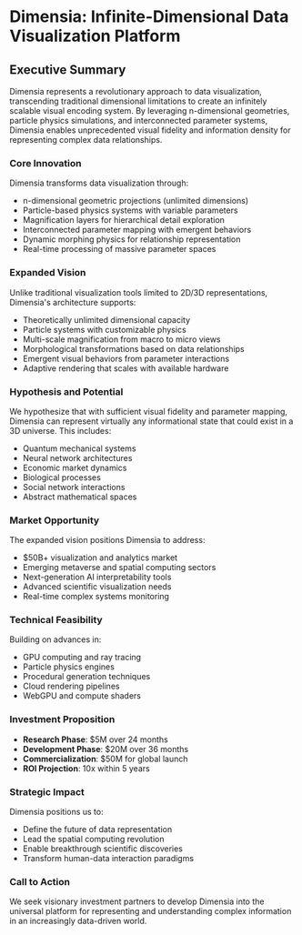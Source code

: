 # Dimensia: Infinite-Dimensional Data Visualization Platform

## Executive Summary

Dimensia represents a revolutionary approach to data visualization, transcending traditional dimensional limitations to create an infinitely scalable visual encoding system. By leveraging n-dimensional geometries, particle physics simulations, and interconnected parameter systems, Dimensia enables unprecedented visual fidelity and information density for representing complex data relationships.

### Core Innovation

Dimensia transforms data visualization through:
- n-dimensional geometric projections (unlimited dimensions)
- Particle-based physics systems with variable parameters
- Magnification layers for hierarchical detail exploration
- Interconnected parameter mapping with emergent behaviors
- Dynamic morphing physics for relationship representation
- Real-time processing of massive parameter spaces

### Expanded Vision

Unlike traditional visualization tools limited to 2D/3D representations, Dimensia's architecture supports:
- Theoretically unlimited dimensional capacity
- Particle systems with customizable physics
- Multi-scale magnification from macro to micro views  
- Morphological transformations based on data relationships
- Emergent visual behaviors from parameter interactions
- Adaptive rendering that scales with available hardware

### Hypothesis and Potential

We hypothesize that with sufficient visual fidelity and parameter mapping, Dimensia can represent virtually any informational state that could exist in a 3D universe. This includes:
- Quantum mechanical systems
- Neural network architectures
- Economic market dynamics
- Biological processes
- Social network interactions
- Abstract mathematical spaces

### Market Opportunity

The expanded vision positions Dimensia to address:
- $50B+ visualization and analytics market
- Emerging metaverse and spatial computing sectors
- Next-generation AI interpretability tools
- Advanced scientific visualization needs
- Real-time complex systems monitoring

### Technical Feasibility

Building on advances in:
- GPU computing and ray tracing
- Particle physics engines
- Procedural generation techniques
- Cloud rendering pipelines
- WebGPU and compute shaders

### Investment Proposition

- **Research Phase**: $5M over 24 months
- **Development Phase**: $20M over 36 months
- **Commercialization**: $50M for global launch
- **ROI Projection**: 10x within 5 years

### Strategic Impact

Dimensia positions us to:
- Define the future of data representation
- Lead the spatial computing revolution
- Enable breakthrough scientific discoveries
- Transform human-data interaction paradigms

### Call to Action

We seek visionary investment partners to develop Dimensia into the universal platform for representing and understanding complex information in an increasingly data-driven world.